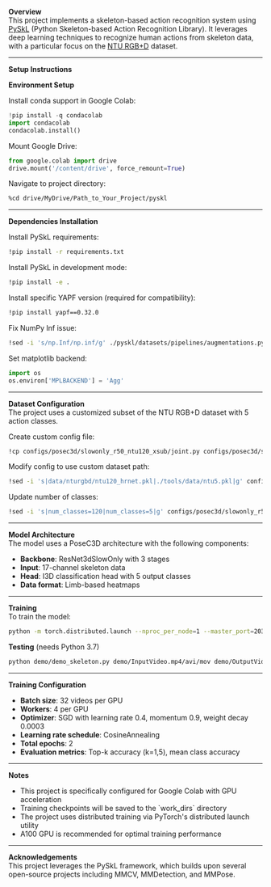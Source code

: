 **Overview**  
This project implements a skeleton-based action recognition system using [PySkL](https://github.com/kennymckormick/pyskl) (Python Skeleton-based Action Recognition Library). It leverages deep learning techniques to recognize human actions from skeleton data, with a particular focus on the [NTU RGB+D](https://rose1.ntu.edu.sg/dataset/actionRecognition/) dataset.

---

**Setup Instructions**

**Environment Setup**

Install conda support in Google Colab:

```python
!pip install -q condacolab
import condacolab
condacolab.install()
```

Mount Google Drive:

```python
from google.colab import drive
drive.mount('/content/drive', force_remount=True)
```

Navigate to project directory:

```bash
%cd drive/MyDrive/Path_to_Your_Project/pyskl
```

---

**Dependencies Installation**

Install PySkL requirements:

```bash
!pip install -r requirements.txt
```

Install PySkL in development mode:

```bash
!pip install -e .
```

Install specific YAPF version (required for compatibility):

```bash
!pip install yapf==0.32.0
```

Fix NumPy Inf issue:

```bash
!sed -i 's/np.Inf/np.inf/g' ./pyskl/datasets/pipelines/augmentations.py
```

Set matplotlib backend:

```python
import os
os.environ['MPLBACKEND'] = 'Agg'
```

---

**Dataset Configuration**  
The project uses a customized subset of the NTU RGB+D dataset with 5 action classes.

Create custom config file:

```bash
!cp configs/posec3d/slowonly_r50_ntu120_xsub/joint.py configs/posec3d/slowonly_r50_ntu120_xsub/custom_joint.py
```

Modify config to use custom dataset path:

```bash
!sed -i 's|data/nturgbd/ntu120_hrnet.pkl|./tools/data/ntu5.pkl|g' configs/posec3d/slowonly_r50_ntu120_xsub/custom_joint.py
```

Update number of classes:

```bash
!sed -i 's|num_classes=120|num_classes=5|g' configs/posec3d/slowonly_r50_ntu120_xsub/custom_joint.py
```

---

**Model Architecture**  
The model uses a PoseC3D architecture with the following components:

- **Backbone**: ResNet3dSlowOnly with 3 stages  
- **Input**: 17-channel skeleton data  
- **Head**: I3D classification head with 5 output classes  
- **Data format**: Limb-based heatmaps  

---

**Training**  
To train the model:

```bash
python -m torch.distributed.launch --nproc_per_node=1 --master_port=20374 tools/train.py configs/posec3d/slowonly_r50_ntu120_xsub/custom_joint.py --launcher pytorch
```
**Testing** (needs Python 3.7) 

```bash
python demo/demo_skeleton.py demo/InputVideo.mp4/avi/mov demo/OutputVideo.mp4
```

---

**Training Configuration**

- **Batch size**: 32 videos per GPU  
- **Workers**: 4 per GPU  
- **Optimizer**: SGD with learning rate 0.4, momentum 0.9, weight decay 0.0003  
- **Learning rate schedule**: CosineAnnealing  
- **Total epochs**: 2  
- **Evaluation metrics**: Top-k accuracy (k=1,5), mean class accuracy  

---

**Notes**

- This project is specifically configured for Google Colab with GPU acceleration  
- Training checkpoints will be saved to the \`work_dirs\` directory  
- The project uses distributed training via PyTorch's distributed launch utility  
- A100 GPU is recommended for optimal training performance  

---

**Acknowledgements**  
This project leverages the PySkL framework, which builds upon several open-source projects including MMCV, MMDetection, and MMPose.

